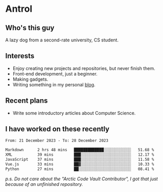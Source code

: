 # Antrol

## Who's this guy

A lazy dog from a second-rate university, CS student.

## Interests

* Enjoy creating new projects and repositories, but never finish them.
* Front-end development, just a beginner.
* Making gadgets.
* Writing something in my personal [blog](https://blog.antrol.xyz/).

## Recent plans

* Write some introductory articles about Computer Science.

<!--
* Try to develop a website for [Anime4KCPP](https://github.com/TianZerL/Anime4KCPP).
* Develop a Markdown renderer which user can customize its css, of course it is GUI-based.~~(If I could finish  it before getting bored)~~
* Work with my [teammates](https://github.com/SWJTU-Lazy-Dogs).
* Find something interests me, as a hobby after finishing my ~~boring~~ homework.
-->

## I have worked on these recently

<!--START_SECTION:waka-->

```txt
From: 21 December 2023 - To: 28 December 2023

Markdown      2 hrs 48 mins   █████████████░░░░░░░░░░░░   51.68 %
XML           39 mins         ███░░░░░░░░░░░░░░░░░░░░░░   12.17 %
JavaScript    37 mins         ███░░░░░░░░░░░░░░░░░░░░░░   11.58 %
Vue.js        33 mins         ██▓░░░░░░░░░░░░░░░░░░░░░░   10.33 %
Python        27 mins         ██░░░░░░░░░░░░░░░░░░░░░░░   08.41 %
```

<!--END_SECTION:waka-->

*p.s.  Do not care about the "Arctic Code Vault Contributor", I got that just because of an unfinished repository.*

<!--
**qzmlgfj/qzmlgfj** is a ✨ _special_ ✨ repository because its `README.md` (this file) appears on your GitHub profile.

Here are some ideas to get you started:

- 🔭 I’m currently working on ...
- 🌱 I’m currently learning ...
- 👯 I’m looking to collaborate on ...
- 🤔 I’m looking for help with ...
- 💬 Ask me about ...
- 📫 How to reach me: ...
- 😄 Pronouns: ...
- ⚡ Fun fact: ...
-->
